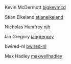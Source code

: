 Kevin McDermott [bigkevmcd](https://github.com/bigkevmcd)

Stian Eikeland [stianeikeland](https://github.com/stianeikeland)

Nicholas Humfrey [njh](https://github.com/njh)

Ian Gregory [iangregory](https://github.com/iangregory)

bwired-nl [bwired-nl](https://github.com/bwired-nl)

Max Hadley [maxwellhadley](https://github.com/maxwellhadley)
